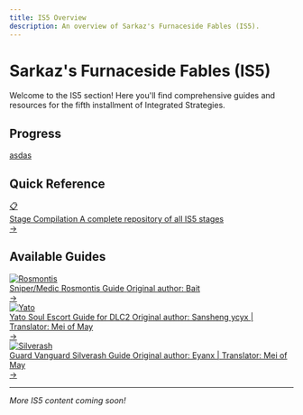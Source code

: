 ```yaml
---
title: IS5 Overview
description: An overview of Sarkaz's Furnaceside Fables (IS5).
---
```


# Sarkaz's Furnaceside Fables (IS5)

Welcome to the IS5 section! Here you'll find comprehensive guides and resources for the fifth installment of Integrated Strategies.

## Progress
<a href="/is5-stage-progress" >
asdas
</a>

## Quick Reference

<div class="guide-button-container">
  <a href="/is5-sarkaz/stages" class="guide-button">
    <div class="button-image">
      <div class="reference-icon">📋</div>
    </div>
    <div class="button-content">
      <span class="button-title">Stage Compilation</span>
      <span class="button-subtitle">A complete repository of all IS5 stages</span>
    </div>
    <div class="button-arrow">→</div>
  </a>
</div>

## Available Guides

<div class="guide-button-container">
  <a href="/is5-sarkaz/sniper-med-rosmontis/" class="guide-button">
    <div class="button-image">
      <img src="/guides/is5-sarkaz/sniper-med-rosmontis/rosmontis-avatar.webp" alt="Rosmontis" class="operator-avatar" loading="lazy" decoding="async" />
    </div>
    <div class="button-content">
      <span class="button-title">Sniper/Medic Rosmontis Guide</span>
      <span class="button-subtitle">Original author: Bait</span>
    </div>
    <div class="button-arrow">→</div>
  </a>
</div>

<div class="guide-button-container">
  <a href="/is5-sarkaz/yato-soul-escort-guide/" class="guide-button">
    <div class="button-image">
      <img src="/guides/is5-sarkaz/yato-soul-escort-guide/yato-avatar.webp" alt="Yato" class="operator-avatar" loading="lazy" decoding="async" />
    </div>
    <div class="button-content">
      <span class="button-title">Yato Soul Escort Guide for DLC2</span>
      <span class="button-subtitle">Original author: Sansheng ycyx | Translator: Mei of May</span>
    </div>
    <div class="button-arrow">→</div>
  </a>
</div>

<div class="guide-button-container">
  <a href="/is5-sarkaz/guard-vanguard-silverash/" class="guide-button">
    <div class="button-image">
      <img src="/guides/is5-sarkaz/guard-vanguard-silverash/silverash-avatar.webp" alt="Silverash" class="operator-avatar" loading="lazy" decoding="async" />
    </div>
    <div class="button-content">
      <span class="button-title">Guard Vanguard Silverash Guide</span>
      <span class="button-subtitle">Original author: Eyanx | Translator: Mei of May</span>
    </div>
    <div class="button-arrow">→</div>
  </a>
</div>

---

*More IS5 content coming soon!*